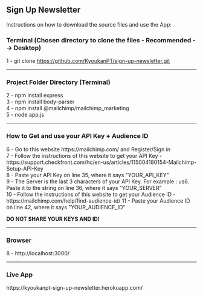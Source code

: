 <h2>Sign Up Newsletter</h2>

<p>Instructions on how to download the source files and use the App: </p>

<h3>Terminal (Chosen directory to clone the files - Recommended --> Desktop)</h3>

1 - git clone https://github.com/KyoukanPT/sign-up-newsletter.git

<hr>

<h3>Project Folder Directory (Terminal)</h3>

2 - npm install express<br>
3 - npm install body-parser<br>
4 - npm install @mailchimp/mailchimp_marketing<br>
5 - node app.js

<hr>

<h3>How to Get and use your API Key + Audience ID</h3>
6 - Go to this website https://mailchimp.com/ and Register/Sign in<br>
7 - Follow the instructions of this website to get your API Key - https://support.checkfront.com/hc/en-us/articles/115004180154-Mailchimp-Setup-API-Key<br>
8 - Paste your API Key on line 35, where it says "YOUR_API_KEY"<br>
9 - The Server is the last 3 characters of your API Key. For example : us6. Paste it to the string on line 36, where it says "YOUR_SERVER"<br>
10 - Follow the instructions of this website to get your Audience ID - https://mailchimp.com/help/find-audience-id/
11 - Paste your Audience ID on line 42, where it says "YOUR_AUDIENCE_ID"

<strong>DO NOT SHARE YOUR KEYS AND ID!</strong>

<hr>

<h3>Browser</h3>
8 - http://localhost:3000/

<hr>

<h3>Live App</h3>
https://kyoukanpt-sign-up-newsletter.herokuapp.com/
